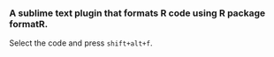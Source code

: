 ### A sublime text plugin that formats R code using R package formatR.

Select the code and press `shift+alt+f`.
